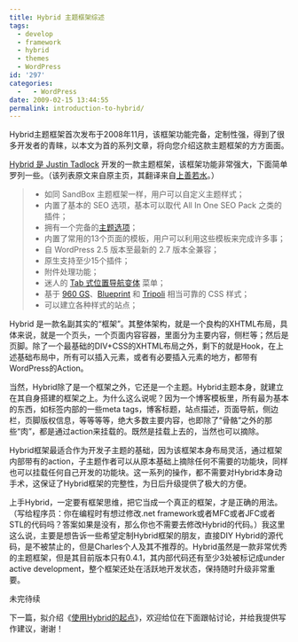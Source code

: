 ```yaml
---
title: Hybrid 主题框架综述
tags:
  - develop
  - framework
  - hybrid
  - themes
  - WordPress
id: '297'
categories:
  -   - WordPress
date: 2009-02-15 13:44:55
permalink: introduction-to-hybrid/
---
```


Hybrid主题框架首次发布于2008年11月，该框架功能完备，定制性强，得到了很多开发者的青睐，以本文为首的系列文章，将向您介绍这款主题框架的方方面面。
<!-- more -->
[Hybrid 是 Justin Tadlock](http://themehybrid.com/archives/2008/11/hybrid-wordpress-theme-framework) 开发的一款主题框架，该框架功能非常强大，下面简单罗列一些。（该列表原文来自原主页，其翻译来自[上善若水](http://edwardright.com/archives/a-new-wordpress-framwork-theme-hybrid.html)。）

> *   如同 SandBox 主题框架一样，用户可以自定义主题样式；
> *   内置了基本的 SEO 选项，基本可以取代 All In One SEO Pack 之类的插件；
> *   拥有一个完备的[主题选项](http://themehybrid.com/blog/wp-content/uploads/2008/11/hybrid-theme-settings.gif)；
> *   内置了常用的13个页面的模板，用户可以利用这些模板来完成许多事；
> *   自 WordPress 2.5 版本至最新的 2.7 版本全兼容；
> *   原生支持至少15个插件；
> *   附件处理功能；
> *   迷人的 [Tab 式位置导航变体](http://www.junchenwu.com/2007/04/the_tabbed_breadcrumb_navigation.html) 菜单；
> *   基于 [960 GS](http://960.gs/)、[Blueprint](http://www.blueprintcss.org/) 和 [Tripoli](http://devkick.com/lab/tripoli) 相当可靠的 CSS 样式；
> *   可以建立各种样式的站点；

Hybrid 是一款名副其实的“框架”。其整体架构，就是一个良构的XHTML布局，具体来说，就是一个页头，一个页面内容容器，里面分为主要内容，侧栏等；然后是页脚。除了一个最基础的DIV+CSS的XHTML布局之外，剩下的就是Hook，在上述基础布局中，所有可以插入元素，或者有必要插入元素的地方，都带有WordPress的Action。

当然，Hybrid除了是一个框架之外，它还是一个主题。Hybrid主题本身，就建立在其自身搭建的框架之上。为什么这么说呢？因为一个博客模板里，所有最为基本的东西，如<head>标签内部的一些meta tags，博客标题，站点描述，页面导航，侧边栏，页脚版权信息，等等等等，绝大多数主要内容，也即除了“骨骼”之外的那些“肉”，都是通过action来挂载的。既然是挂载上去的，当然也可以摘除。

Hybrid框架最适合作为开发子主题的基础，因为该框架本身布局灵活，通过框架内部带有的action，子主题作者可以从原本基础上摘除任何不需要的功能块，同样也可以挂载任何自己开发的功能块。这一系列的操作，都不需要对Hybrid本身动手术，这保证了Hybrid框架的完整性，为日后升级提供了极大的方便。

上手Hybrid，一定要有框架思维，把它当成一个真正的框架，才是正确的用法。（写给程序员：你在编程时有想过修改.net framework或者MFC或者JFC或者STL的代码吗？答案如果是没有，那么你也不需要去修改Hybrid的代码。）我这里这么说，主要是想告诉一些希望定制Hybrid框架的朋友，直接DIY Hybrid的源代码，是不被禁止的，但是Charles个人及其不推荐的。Hybrid虽然是一款非常优秀的主题框架，但是其目前版本只有0.4.1，其内部代码还有至少3处被标记成under active development，整个框架还处在活跃地开发状态，保持随时升级非常重要。

未完待续

下一篇，拟介绍《[使用Hybrid的起点](http://sexywp.com/use-hybrid-to-build-child-theme.htm)》，欢迎给位在下面跟帖讨论，并给我提供写作建议，谢谢！